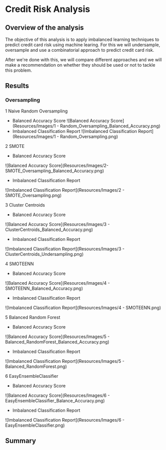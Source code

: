 # Credit Risk Analysis

## Overview of the analysis

The objective of this analysis is to apply imbalanced learning techniques to predict credit card risk using machine learing. For this we will undersample, oversample and use a combinatorial approach to predict credit card risk. 

After we're done with this, we will compare different approaches and we will make a recommendation on whether they should be used or not to tackle this problem.

## Results

### Oversampling
1 Naive Random Oversampling 
  - Balanced Accuracy Score
![Balanced Accuracy Score](Resources/Images/1 - Random_Oversampling_Balanced_Accuracy.png)
  - Imbalanced Classification Report 
![Imbalanced Classification Report](Resources/Images/1 - Random_Oversampling.png)

2 SMOTE
  - Balanced Accuracy Score

![Balanced Accuracy Score](Resources/Images/2- SMOTE_Oversampling_Balanced_Accuracy.png)
  - Imbalanced Classification Report 

![Imbalanced Classification Report](Resources/Images/2 - SMOTE_Oversampling.png)

3 Cluster Centroids
  - Balanced Accuracy Score

![Balanced Accuracy Score](Resources/Images/3 - ClusterCentroids_Balanced_Accuracy.png)
  - Imbalanced Classification Report 

![Imbalanced Classification Report](Resources/Images/3 - ClusterCentroids_Undersampling.png)

4 SMOTEENN
  - Balanced Accuracy Score

![Balanced Accuracy Score](Resources/Images/4 - SMOTEENN_Balanced_Accuracy.png)
  - Imbalanced Classification Report

![Imbalanced Classification Report](Resources/Images/4 - SMOTEENN.png)


5 Balanced Random Forest
  - Balanced Accuracy Score

![Balanced Accuracy Score](Resources/Images/5 - Balanced_RandomForest_Balanced_Accuracy.png)
  - Imbalanced Classification Report 

![Imbalanced Classification Report](Resources/Images/5 - Balanced_RandomForest.png)


6 EasyEnsembleClassifier
  - Balanced Accuracy Score

![Balanced Accuracy Score](Resources/Images/6 - EasyEnsembleClassifier_Balance_Accuracy.png)
  - Imbalanced Classification Report

![Imbalanced Classification Report](Resources/Images/6 - EasyEnsembleClassifier.png)
 
## Summary
